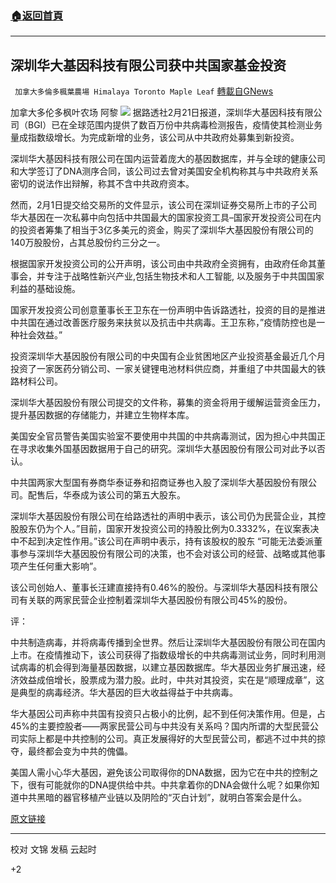 ###  [:house:返回首頁](https://github.com/ourhimalayas/txt)
---

## 深圳华大基因科技有限公司获中共国家基金投资
` 加拿大多倫多楓葉農場 Himalaya Toronto Maple Leaf` [轉載自GNews](https://gnews.org/zh-hans/927490/)

加拿大多伦多枫叶农场 阿黎
![]()![](https://gnews.org/wp-content/uploads/2021/02/121-1.jpg)
据路透社2月21日报道，深圳华大基因科技有限公司（BGI）已在全球范围内提供了数百万份中共病毒检测报告，疫情使其检测业务量成指数级增长。为完成新增的业务，该公司从中共政府处募集到新投资。

深圳华大基因科技有限公司在国内运营着庞大的基因数据库，并与全球的健康公司和大学签订了DNA测序合同，该公司过去曾对美国安全机构称其与中共政府关系密切的说法作出辩解，称其不含中共政府资本。

然而，2月1日提交给交易所的文件显示，该公司在深圳证券交易所上市的子公司华大基因在一次私募中向包括中共国最大的国家投资工具–国家开发投资公司在内的投资者筹集了相当于3亿多美元的资金，购买了深圳华大基因股份有限公司的140万股股份，占其总股份约三分之一。

根据国家开发投资公司的公开声明，该公司由中共政府全资拥有，由政府任命其董事会，并专注于战略性新兴产业,包括生物技术和人工智能, 以及服务于中共国国家利益的基础设施。

国家开发投资公司创意董事长王卫东在一份声明中告诉路透社，投资的目的是推进中共国在通过改善医疗服务来扶贫以及抗击中共病毒。王卫东称，”疫情防控也是一种社会效益。”

投资深圳华大基因股份有限公司的中央国有企业贫困地区产业投资基金最近几个月投资了一家医药分销公司、一家关键锂电池材料供应商，并重组了中共国最大的铁路材料公司。

深圳华大基因股份有限公司提交的文件称，募集的资金将用于缓解运营资金压力，提升基因数据的存储能力，并建立生物样本库。

美国安全官员警告美国实验室不要使用中共国的中共病毒测试，因为担心中共国正在寻求收集外国基因数据用于自己的研究。深圳华大基因股份有限公司对此予以否认。

中共国两家大型国有券商华泰证券和招商证券也入股了深圳华大基因股份有限公司。配售后，华泰成为该公司的第五大股东。

深圳华大基因股份有限公司在给路透社的声明中表示，该公司仍为民营企业，其控股股东仍为个人。”目前，国家开发投资公司的持股比例为0.3332%，在议案表决中不起到决定性作用。”该公司在声明中表示，持有该股权的股东 “可能无法委派董事参与深圳华大基因股份有限公司的决策，也不会对该公司的经营、战略或其他事项产生任何重大影响”。

该公司创始人、董事长汪建直接持有0.46%的股份。与深圳华大基因科技有限公司有关联的两家民营企业控制着深圳华大基因股份有限公司45%的股份。

评：

中共制造病毒，并将病毒传播到全世界。然后让深圳华大基因股份有限公司在国内上市。在疫情推动下，该公司获得了指数级增长的中共病毒测试业务，同时利用测试病毒的机会得到海量基因数据，以建立基因数据库。华大基因业务扩展迅速，经济效益成倍增长，股票成为潜力股。此时，中共对其投资，实在是“顺理成章”，这是典型的病毒经济。华大基因的巨大收益得益于中共病毒。

华大基因公司声称中共国有投资只占极小的比例，起不到任何决策作用。但是，占45%的主要控股者——两家民营公司与中共没有关系吗？国内所谓的大型民营公司实际上都是中共控制的公司。真正发展得好的大型民营公司，都逃不过中共的掠夺，最终都会变为中共的傀儡。

美国人需小心华大基因，避免该公司取得你的DNA数据，因为它在中共的控制之下，很有可能就你的DNA提供给中共。中共拿着你的DNA会做什么呢？如果你知道中共黑暗的器官移植产业链以及阴险的“灭白计划”，就明白答案会是什么。

[原文链接](https://www.reuters.com/article/us-china-genomics-state-idUSKBN2AM0AT?taid=6033636018b9b20001af919d&amp;utm_campaign=trueAnthem:+Trending+Content&amp;utm_medium=trueAnthem&amp;utm_source=twitter)

* * *

校对 文锦
发稿 云起时

+2
